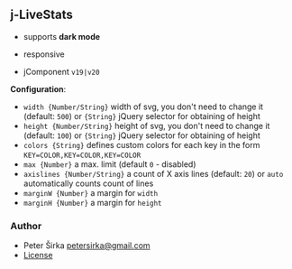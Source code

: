## j-LiveStats

- supports __dark mode__
- responsive

- jComponent `v19|v20`

__Configuration__:

- `width {Number/String}` width of svg, you don't need to change it (default: `500`) or `{String}` jQuery selector for obtaining of height
- `height {Number/String}` height of svg, you don't need to change it (default: `100`) or `{String}` jQuery selector for obtaining of height
- `colors {String}` defines custom colors for each key in the form `KEY=COLOR,KEY=COLOR,KEY=COLOR`
- `max {Number}` a max. limit (default `0` - disabled)
- `axislines {Number/String}` a count of X axis lines (default: `20`) or `auto` automatically counts count of lines
- `marginW {Number}` a margin for `width`
- `marginH {Number}` a margin for `height`

### Author

- Peter Širka <petersirka@gmail.com>
- [License](https://www.totaljs.com/license/)